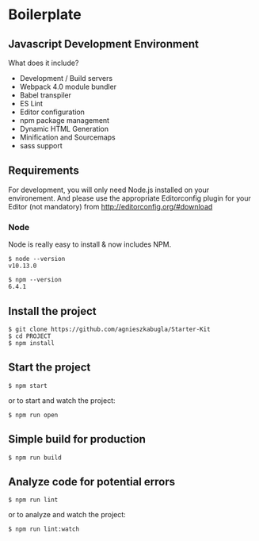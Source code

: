 # Boilerplate
## Javascript Development Environment
What does it include?
* Development / Build servers
* Webpack 4.0 module bundler
* Babel transpiler
* ES Lint
* Editor configuration
* npm package management
* Dynamic HTML Generation
* Minification and Sourcemaps
* sass support

## Requirements
For development, you will only need Node.js installed on your environement. And please use the appropriate Editorconfig plugin for your Editor (not mandatory) from http://editorconfig.org/#download

### Node
Node is really easy to install & now includes NPM.
```
$ node --version
v10.13.0

$ npm --version
6.4.1
```

## Install the project
```
$ git clone https://github.com/agnieszkabugla/Starter-Kit
$ cd PROJECT
$ npm install
```

## Start the project
```
$ npm start
```
or to start and watch the project: 
```
$ npm run open
```

## Simple build for production
```
$ npm run build
```

## Analyze code for potential errors
```
$ npm run lint
```
or to analyze and watch the project: 
```
$ npm run lint:watch
```
